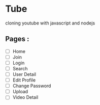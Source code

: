 # Tube

cloning youtube with javascript and nodejs

## Pages :
- [ ] Home
- [ ] Join
- [ ] Login
- [ ] Search
- [ ] User Detail
- [ ] Edit Profile
- [ ] Change Password
- [ ] Upload
- [ ] Video Detail